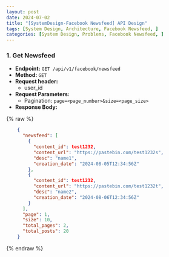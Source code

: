 ```yaml
---
layout: post
date: 2024-07-02
title: "[SystemDesign-Facebook Newsfeed] API Design"
tags: [System Design, Architecture, Facebook Newsfeed, ]
categories: [System Design, Problems, Facebook Newsfeed, ]
---
```



### 1. Get Newsfeed

- **Endpoint:** `GET /api/v1/facebook/newsfeed`
- **Method:** `GET`
- **Request header:**
	- user_id
- **Request Parameters:**
	- Pagination: `page=<page_number>&size=<page_size>`
- **Response Body:**

	
{% raw %}
```json
	{
	  "newsfeed": [
	    {
	      "content_id": test1232,
	      "content_url": "https://pastebin.com/test1232s",
	      "desc": "name1",
	      "creation_date": "2024-08-05T12:34:56Z"
	    },
	    {
	      "content_id": test1232,
	      "content_url": "https://pastebin.com/test1232t",
	      "desc": "name2",
	      "creation_date": "2024-08-06T12:34:56Z"
	    }
	  ],
	  "page": 1,
	  "size": 10,
	  "total_pages": 2,
	  "total_posts": 20
	}
```
{% endraw %}


